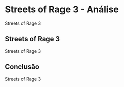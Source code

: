 ---
---

# Streets of Rage 3 - Análise

Streets of Rage 3

## Streets of Rage 3

Streets of Rage 3

## Conclusão

Streets of Rage 3
